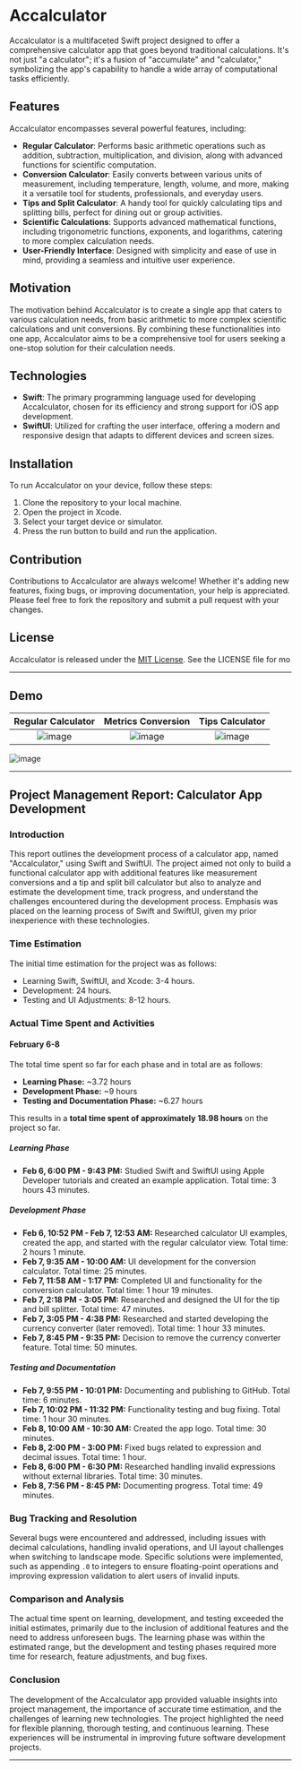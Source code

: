# Accalculator

Accalculator is a multifaceted Swift project designed to offer a comprehensive calculator app that goes beyond traditional calculations. It's not just "a calculator"; it's a fusion of "accumulate" and "calculator," symbolizing the app's capability to handle a wide array of computational tasks efficiently.

## Features

Accalculator encompasses several powerful features, including:

- **Regular Calculator**: Performs basic arithmetic operations such as addition, subtraction, multiplication, and division, along with advanced functions for scientific computation.
- **Conversion Calculator**: Easily converts between various units of measurement, including temperature, length, volume, and more, making it a versatile tool for students, professionals, and everyday users.
- **Tips and Split Calculator**: A handy tool for quickly calculating tips and splitting bills, perfect for dining out or group activities.
- **Scientific Calculations**: Supports advanced mathematical functions, including trigonometric functions, exponents, and logarithms, catering to more complex calculation needs.
- **User-Friendly Interface**: Designed with simplicity and ease of use in mind, providing a seamless and intuitive user experience.

## Motivation

The motivation behind Accalculator is to create a single app that caters to various calculation needs, from basic arithmetic to more complex scientific calculations and unit conversions. By combining these functionalities into one app, Accalculator aims to be a comprehensive tool for users seeking a one-stop solution for their calculation needs.

## Technologies

- **Swift**: The primary programming language used for developing Accalculator, chosen for its efficiency and strong support for iOS app development.
- **SwiftUI**: Utilized for crafting the user interface, offering a modern and responsive design that adapts to different devices and screen sizes.

## Installation

To run Accalculator on your device, follow these steps:

1. Clone the repository to your local machine.
2. Open the project in Xcode.
3. Select your target device or simulator.
4. Press the run button to build and run the application.

## Contribution

Contributions to Accalculator are always welcome! Whether it's adding new features, fixing bugs, or improving documentation, your help is appreciated. Please feel free to fork the repository and submit a pull request with your changes.

## License

Accalculator is released under the [MIT License](LICENSE). See the LICENSE file for mo

---
## Demo
Regular Calculator |  Metrics Conversion | Tips Calculator
:-------------------------:|:-------------------------:|:-------------------------:|
![image](https://github.com/bluesimp1102/Accalculator/assets/88558991/68da76a5-4576-4bf0-b177-28211f2526af)  | ![image](https://github.com/bluesimp1102/Accalculator/assets/88558991/6063066d-ca0c-4211-8972-a2fb444be2df) | ![image](https://github.com/bluesimp1102/Accalculator/assets/88558991/a59c867a-83cb-44e8-876e-004e8d05cd2e)
 
![image](https://github.com/bluesimp1102/Accalculator/assets/88558991/71a8132d-1bdb-4588-8b07-b668f9a5a69a)

---

## Project Management Report: Calculator App Development

### Introduction

This report outlines the development process of a calculator app, named "Accalculator," using Swift and SwiftUI. The project aimed not only to build a functional calculator app with additional features like measurement conversions and a tip and split bill calculator but also to analyze and estimate the development time, track progress, and understand the challenges encountered during the development process. Emphasis was placed on the learning process of Swift and SwiftUI, given my prior inexperience with these technologies.

### Time Estimation

The initial time estimation for the project was as follows:

- Learning Swift, SwiftUI, and Xcode: 3-4 hours.
- Development: 24 hours.
- Testing and UI Adjustments: 8-12 hours.

### Actual Time Spent and Activities

#### February 6-8

The total time spent so far for each phase and in total are as follows:

- **Learning Phase:** ~3.72 hours
- **Development Phase:** ~9 hours
- **Testing and Documentation Phase:** ~6.27 hours

This results in a **total time spent of approximately 18.98 hours** on the project so far.

##### Learning Phase

- **Feb 6, 6:00 PM - 9:43 PM:** Studied Swift and SwiftUI using Apple Developer tutorials and created an example application. Total time: 3 hours 43 minutes.

##### Development Phase

- **Feb 6, 10:52 PM - Feb 7, 12:53 AM:** Researched calculator UI examples, created the app, and started with the regular calculator view. Total time: 2 hours 1 minute.
- **Feb 7, 9:35 AM - 10:00 AM:** UI development for the conversion calculator. Total time: 25 minutes.
- **Feb 7, 11:58 AM - 1:17 PM:** Completed UI and functionality for the conversion calculator. Total time: 1 hour 19 minutes.
- **Feb 7, 2:18 PM - 3:05 PM:** Researched and designed the UI for the tip and bill splitter. Total time: 47 minutes.
- **Feb 7, 3:05 PM - 4:38 PM:** Researched and started developing the currency converter (later removed). Total time: 1 hour 33 minutes.
- **Feb 7, 8:45 PM - 9:35 PM:** Decision to remove the currency converter feature. Total time: 50 minutes.

##### Testing and Documentation

- **Feb 7, 9:55 PM - 10:01 PM:** Documenting and publishing to GitHub. Total time: 6 minutes.
- **Feb 7, 10:02 PM - 11:32 PM:** Functionality testing and bug fixing. Total time: 1 hour 30 minutes.
- **Feb 8, 10:00 AM - 10:30 AM:** Created the app logo. Total time: 30 minutes.
- **Feb 8, 2:00 PM - 3:00 PM:** Fixed bugs related to expression and decimal issues. Total time: 1 hour.
- **Feb 8, 6:00 PM - 6:30 PM:** Researched handling invalid expressions without external libraries. Total time: 30 minutes.
- **Feb 8, 7:56 PM - 8:45 PM:** Documenting progress. Total time: 49 minutes.

### Bug Tracking and Resolution

Several bugs were encountered and addressed, including issues with decimal calculations, handling invalid operations, and UI layout challenges when switching to landscape mode. Specific solutions were implemented, such as appending `.0` to integers to ensure floating-point operations and improving expression validation to alert users of invalid inputs.

### Comparison and Analysis

The actual time spent on learning, development, and testing exceeded the initial estimates, primarily due to the inclusion of additional features and the need to address unforeseen bugs. The learning phase was within the estimated range, but the development and testing phases required more time for research, feature adjustments, and bug fixes.

### Conclusion

The development of the Accalculator app provided valuable insights into project management, the importance of accurate time estimation, and the challenges of learning new technologies. The project highlighted the need for flexible planning, thorough testing, and continuous learning. These experiences will be instrumental in improving future software development projects.

---
